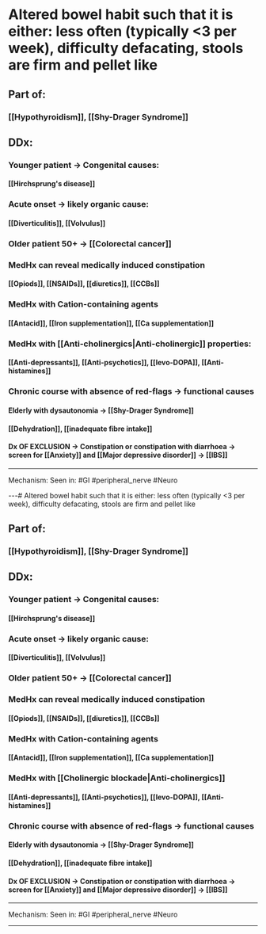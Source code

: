 # Altered bowel habit such that it is either: less often (typically <3 per week), difficulty defacating, stools are firm and pellet like
## Part of:
### [[Hypothyroidism]], [[Shy-Drager Syndrome]]

## DDx:
### Younger patient -> Congenital causes:
#### [[Hirchsprung's disease]]
### Acute onset -> likely organic cause:
#### [[Diverticulitis]], [[Volvulus]]
### Older patient 50+ -> [[Colorectal cancer]]
### MedHx can reveal medically induced constipation
#### [[Opiods]], [[NSAIDs]], [[diuretics]], [[CCBs]]
### MedHx with Cation-containing agents
#### [[Antacid]], [[Iron supplementation]], [[Ca supplementation]]
### MedHx with [[Anti-cholinergics|Anti-cholinergic]] properties:
#### [[Anti-depressants]], [[Anti-psychotics]], [[levo-DOPA]], [[Anti-histamines]]
### Chronic course with absence of red-flags -> functional causes
#### Elderly with dysautonomia -> [[Shy-Drager Syndrome]]
#### [[Dehydration]], [[inadequate fibre intake]]
#### **Dx OF EXCLUSION** -> Constipation or constipation with diarrhoea -> screen for [[Anxiety]] and [[Major depressive disorder]] -> [[IBS]]

---
Mechanism:
Seen in: #GI #peripheral_nerve #Neuro 

---# Altered bowel habit such that it is either: less often (typically <3 per week), difficulty defacating, stools are firm and pellet like
## Part of:
### [[Hypothyroidism]], [[Shy-Drager Syndrome]]

## DDx:
### Younger patient -> Congenital causes:
#### [[Hirchsprung's disease]]
### Acute onset -> likely organic cause:
#### [[Diverticulitis]], [[Volvulus]]
### Older patient 50+ -> [[Colorectal cancer]]
### MedHx can reveal medically induced constipation
#### [[Opiods]], [[NSAIDs]], [[diuretics]], [[CCBs]]
### MedHx with Cation-containing agents
#### [[Antacid]], [[Iron supplementation]], [[Ca supplementation]]
### MedHx with [[Cholinergic blockade|Anti-cholinergics]]
#### [[Anti-depressants]], [[Anti-psychotics]], [[levo-DOPA]], [[Anti-histamines]]
### Chronic course with absence of red-flags -> functional causes
#### Elderly with dysautonomia -> [[Shy-Drager Syndrome]]
#### [[Dehydration]], [[inadequate fibre intake]]
#### **Dx OF EXCLUSION** -> Constipation or constipation with diarrhoea -> screen for [[Anxiety]] and [[Major depressive disorder]] -> [[IBS]]

---
Mechanism:
Seen in: #GI #peripheral_nerve #Neuro 

---